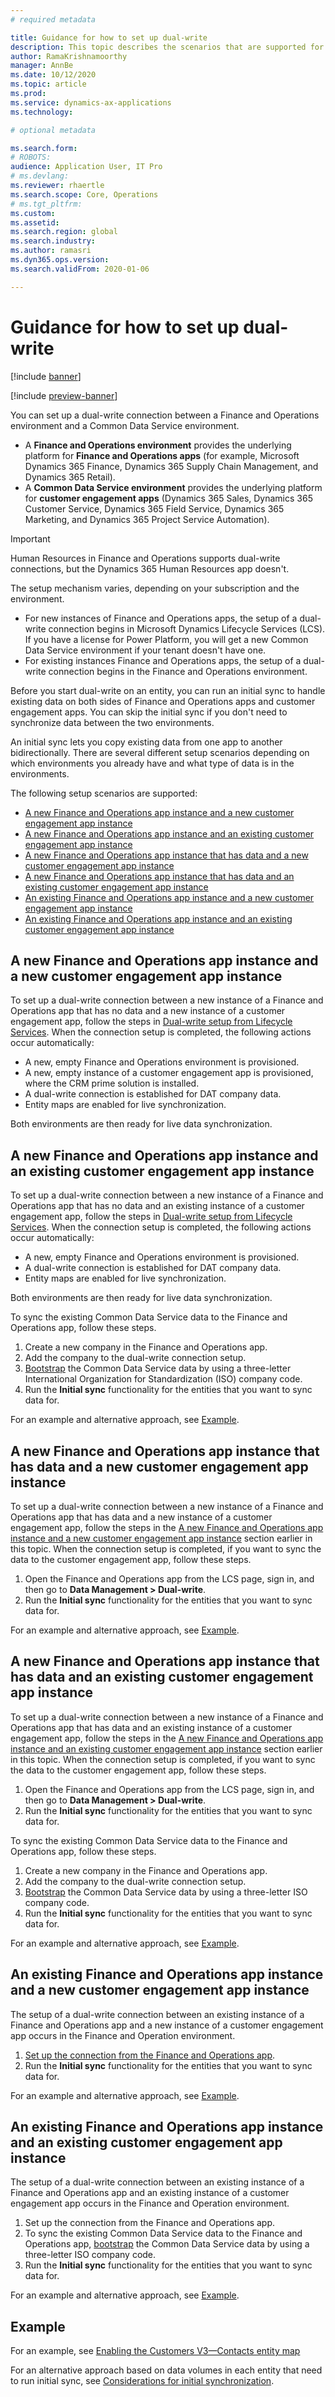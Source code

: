 ```yaml
---
# required metadata

title: Guidance for how to set up dual-write
description: This topic describes the scenarios that are supported for dual-write setup.
author: RamaKrishnamoorthy
manager: AnnBe
ms.date: 10/12/2020
ms.topic: article
ms.prod: 
ms.service: dynamics-ax-applications
ms.technology: 

# optional metadata

ms.search.form: 
# ROBOTS: 
audience: Application User, IT Pro
# ms.devlang: 
ms.reviewer: rhaertle
ms.search.scope: Core, Operations
# ms.tgt_pltfrm: 
ms.custom: 
ms.assetid: 
ms.search.region: global
ms.search.industry: 
ms.author: ramasri
ms.dyn365.ops.version: 
ms.search.validFrom: 2020-01-06

---
```


# Guidance for how to set up dual-write

[!include [banner](../../includes/banner.md)]

[!include [preview-banner](../../includes/preview-banner.md)]

You can set up a dual-write connection between a Finance and Operations environment and a Common Data Service environment.

+ A **Finance and Operations environment** provides the underlying platform for **Finance and Operations apps** (for example, Microsoft Dynamics 365 Finance, Dynamics 365 Supply Chain Management, and Dynamics 365 Retail).
+ A **Common Data Service environment** provides the underlying platform for **customer engagement apps** (Dynamics 365 Sales, Dynamics 365 Customer Service, Dynamics 365 Field Service, Dynamics 365 Marketing, and Dynamics 365 Project Service Automation).

>[!IMPORTANT]
>Human Resources in Finance and Operations supports dual-write connections, but the Dynamics 365 Human Resources app doesn't.

The setup mechanism varies, depending on your subscription and the environment.

+ For new instances of Finance and Operations apps, the setup of a dual-write connection begins in Microsoft Dynamics Lifecycle Services (LCS). If you have a license for Power Platform, you will get a new Common Data Service environment if your tenant doesn't have one.
+ For existing instances Finance and Operations apps, the setup of a dual-write connection begins in the Finance and Operations environment.

Before you start dual-write on an entity, you can run an initial sync to handle existing data on both sides of Finance and Operations apps and customer engagement apps. You can skip the initial sync if you don't need to synchronize data between the two environments.

An initial sync lets you copy existing data from one app to another bidirectionally. There are several different setup scenarios depending on which environments you already have and what type of data is in the environments.

The following setup scenarios are supported:

+ [A new Finance and Operations app instance and a new customer engagement app instance](#new-new)
+ [A new Finance and Operations app instance and an existing customer engagement app instance](#new-existing)
+ [A new Finance and Operations app instance that has data and a new customer engagement app instance](#new-data-new)
+ [A new Finance and Operations app instance that has data and an existing customer engagement app instance](#new-data-existing)
+ [An existing Finance and Operations app instance and a new customer engagement app instance](#existing-new)
+ [An existing Finance and Operations app instance and an existing customer engagement app instance](#existing-existing)

## <a id="new-new"></a>A new Finance and Operations app instance and a new customer engagement app instance

To set up a dual-write connection between a new instance of a Finance and Operations app that has no data and a new instance of a customer engagement app, follow the steps in [Dual-write setup from Lifecycle Services](lcs-setup.md). When the connection setup is completed, the following actions occur automatically:

- A new, empty Finance and Operations environment is provisioned.
- A new, empty instance of a customer engagement app is provisioned, where the CRM prime solution is installed.
- A dual-write connection is established for DAT company data.
- Entity maps are enabled for live synchronization.

Both environments are then ready for live data synchronization.

## <a id="new-existing"></a>A new Finance and Operations app instance and an existing customer engagement app instance

To set up a dual-write connection between a new instance of a Finance and Operations app that has no data and an existing instance of a customer engagement app, follow the steps in [Dual-write setup from Lifecycle Services](lcs-setup.md). When the connection setup is completed, the following actions occur automatically:

- A new, empty Finance and Operations environment is provisioned.
- A dual-write connection is established for DAT company data.
- Entity maps are enabled for live synchronization.

Both environments are then ready for live data synchronization.

To sync the existing Common Data Service data to the Finance and Operations app, follow these steps.

1. Create a new company in the Finance and Operations app.
2. Add the company to the dual-write connection setup.
3. [Bootstrap](bootstrap-company-data.md) the Common Data Service data by using a three-letter International Organization for Standardization (ISO) company code.
4. Run the **Initial sync** functionality for the entities that you want to sync data for.

For an example and alternative approach, see [Example](#example).

## <a id="new-data-new"></a>A new Finance and Operations app instance that has data and a new customer engagement app instance

To set up a dual-write connection between a new instance of a Finance and Operations app that has data and a new instance of a customer engagement app, follow the steps in the [A new Finance and Operations app instance and a new customer engagement app instance](#new-new) section earlier in this topic. When the connection setup is completed, if you want to sync the data to the customer engagement app, follow these steps.

1. Open the Finance and Operations app from the LCS page, sign in, and then go to **Data Management \> Dual-write**.
2. Run the **Initial sync** functionality for the entities that you want to sync data for.

For an example and alternative approach, see [Example](#example).

## <a id="new-data-existing"></a>A new Finance and Operations app instance that has data and an existing customer engagement app instance

To set up a dual-write connection between a new instance of a Finance and Operations app that has data and an existing instance of a customer engagement app, follow the steps in the [A new Finance and Operations app instance and an existing customer engagement app instance](#new-existing) section earlier in this topic. When the connection setup is completed, if you want to sync the data to the customer engagement app, follow these steps.

1. Open the Finance and Operations app from the LCS page, sign in, and then go to **Data Management \> Dual-write**.
2. Run the **Initial sync** functionality for the entities that you want to sync data for.

To sync the existing Common Data Service data to the Finance and Operations app, follow these steps.

1. Create a new company in the Finance and Operations app.
2. Add the company to the dual-write connection setup.
3. [Bootstrap](bootstrap-company-data.md) the Common Data Service data by using a three-letter ISO company code.
4. Run the **Initial sync** functionality for the entities that you want to sync data for.

For an example and alternative approach, see [Example](#example).

## <a id="existing-new"></a>An existing Finance and Operations app instance and a new customer engagement app instance

The setup of a dual-write connection between an existing instance of a Finance and Operations app and a new instance of a customer engagement app occurs in the Finance and Operation environment.

1. [Set up the connection from the Finance and Operations app](https://docs.microsoft.com/en-us/dynamics365/fin-ops-core/dev-itpro/data-entities/dual-write/enable-dual-write).
2. Run the **Initial sync** functionality for the entities that you want to sync data for.

For an example and alternative approach, see [Example](#example).

## <a id="existing-existing"></a>An existing Finance and Operations app instance and an existing customer engagement app instance

The setup of a dual-write connection between an existing instance of a Finance and Operations app and an existing instance of a customer engagement app  occurs in the Finance and Operation environment.

1. Set up the connection from the Finance and Operations app.
2. To sync the existing Common Data Service data to the Finance and Operations app, [bootstrap](bootstrap-company-data.md) the Common Data Service data by using a three-letter ISO company code.
3. Run the **Initial sync** functionality for the entities that you want to sync data for.

For an example and alternative approach, see [Example](#example).

## Example

For an example, see [Enabling the Customers V3—Contacts entity map](enable-entity-map.md#example-enabling-the-customers-v3contacts-entity-map)

For an alternative approach based on data volumes in each entity that need to run initial sync, see [Considerations for initial synchronization](initial-sync-guidance.md).
